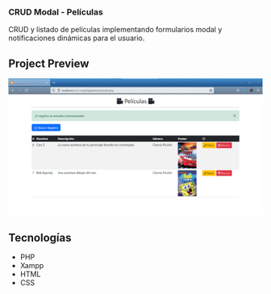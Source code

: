 ### CRUD Modal - Películas
CRUD y listado de películas implementando formularios modal y notificaciones dinámicas para el usuario.

## Project Preview

<img width="700px" src="image/listado-peliculas.png">

## Tecnologías
- PHP
- Xampp
- HTML
- CSS
